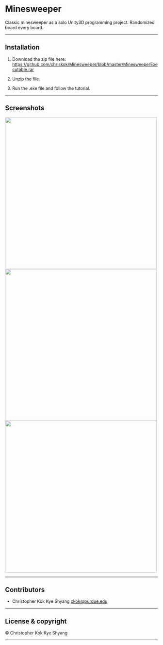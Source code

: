 # Minesweeper
Classic minesweeper as a solo Unity3D programming project. Randomized board every board. 

--- 

## Installation 

1. Download the zip file here: https://github.com/chriskok/Minesweeper/blob/master/MinesweeperExecutable.rar

2. Unzip the file. 

3. Run the .exe file and follow the tutorial.

---

## Screenshots

<img src="https://user-images.githubusercontent.com/25407259/29245449-cc37251c-7fa7-11e7-96d2-6a735dc1a723.JPG" width = 500>

<img src="https://user-images.githubusercontent.com/25407259/29245448-cc2b276c-7fa7-11e7-9d12-6ceba5456645.JPG" width = 500>

<img src="https://user-images.githubusercontent.com/25407259/29245450-cc384e24-7fa7-11e7-8282-e20e75b914d3.JPG" width = 500>

---

## Contributors

- Christopher Kok Kye Shyang <ckok@purdue.edu> 

---

## License & copyright

© Christopher Kok Kye Shyang

---



